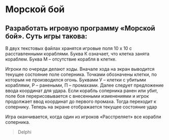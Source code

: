 # Морской бой
## Разработать игровую программу «Морской бой». Суть игры такова:

  В двух текстовых файлах хранятся игровые поля 10 х 10 с расставленными кораблями. Буква К означает, что клетка занята кораблем. Буква М – отсутствие корабля в клетке.
  
  Игроки по очереди делают ходы. Вначале хода на экран выводится текущее состояние поле соперника. Точками обозначены клетки, по которым не производился огонь. Буквами У – клетки с убитыми кораблями, Р – ранеными, П – промахами. Далее следует предложение ввода координат для удара. Если корабль соперника ранен или убит, поле боя перерисовывается с внесенными изменениями и игрок продолжает ввод координат до первого промаха. Тогда переходит к сопернику. Теперь на экране отображается текущее состояние удар
  
  Игра оканчивается, когда один из игроков «Расстреляет» все корабли соперника.
  
>Delphi

